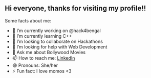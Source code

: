 ## Hi everyone, thanks for visiting my profile!!

Some facts about me:
- 🔭 I’m currently working on @hack4bengal
- 🌱 I’m currently learning C++
- 👯 I’m looking to collaborate on Hackathons
- 🤔 I’m looking for help with Web Development
- 💬 Ask me about Bollywood Movies
- 📫 How to reach me: [LinkedIn](https://www.linkedin.com/in/kiranmishra21/)
- 😄 Pronouns: She/her
- ⚡ Fun fact: I love momos <3
